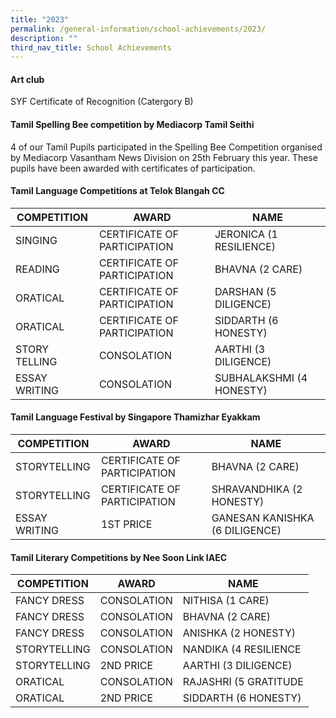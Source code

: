 ```yaml
---
title: "2023"
permalink: /general-information/school-achievements/2023/
description: ""
third_nav_title: School Achievements
---
```

#### Art club
SYF Certificate of Recognition (Catergory B)


#### Tamil Spelling Bee competition by Mediacorp Tamil Seithi

4 of our Tamil Pupils participated in the Spelling Bee Competition organised by Mediacorp Vasantham News Division on 25th February this year. These pupils have been awarded with certificates of participation.  

#### Tamil Language Competitions at Telok Blangah CC

| COMPETITION | AWARD | NAME |
| -------- | -------- | -------- |
| SINGING     |  CERTIFICATE OF PARTICIPATION    | JERONICA (1 RESILIENCE)    |
| READING     |  CERTIFICATE OF PARTICIPATION    |   BHAVNA (2 CARE)    |
| ORATICAL     |  CERTIFICATE OF PARTICIPATION    | DARSHAN (5 DILIGENCE)    |
| ORATICAL     |  CERTIFICATE OF PARTICIPATION    | SIDDARTH (6 HONESTY)    |
| STORY TELLING     |  CONSOLATION    | AARTHI (3 DILIGENCE)    |
| ESSAY WRITING     |  CONSOLATION    | SUBHALAKSHMI (4 HONESTY)    |

#### Tamil Language Festival by Singapore Thamizhar Eyakkam

| COMPETITION | AWARD | NAME |
| -------- | -------- | -------- |
| STORYTELLING     |  CERTIFICATE OF PARTICIPATION    | BHAVNA (2 CARE)   |
| STORYTELLING     |  CERTIFICATE OF PARTICIPATION    | SHRAVANDHIKA (2 HONESTY)    |
| ESSAY WRITING     |  1ST PRICE    | GANESAN KANISHKA (6 DILIGENCE)    |


#### Tamil Literary Competitions by Nee Soon Link IAEC

| COMPETITION | AWARD | NAME |
| -------- | -------- | -------- |
| FANCY DRESS     |  CONSOLATION    | NITHISA (1 CARE)   |
| FANCY DRESS     |  CONSOLATION    | BHAVNA (2 CARE)    |
| FANCY DRESS     |  CONSOLATION    | ANISHKA (2 HONESTY)    |
| STORYTELLING     |  CONSOLATION    | NANDIKA (4 RESILIENCE   |
| STORYTELLING     |  2ND PRICE    | AARTHI (3 DILIGENCE)    |
| ORATICAL     |  CONSOLATION    | RAJASHRI (5 GRATITUDE    |
| ORATICAL     |  2ND PRICE    | SIDDARTH (6 HONESTY)    |

